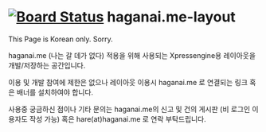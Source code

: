 [![Board Status](https://ascoeur.visualstudio.com/dd7e019b-6cda-493c-a0e6-3351bd618559/d263f8f7-5a70-47be-86af-0ca5e94f8ac2/_apis/work/boardbadge/83e729dd-63e9-415f-ad32-3a245ef6947f)](https://ascoeur.visualstudio.com/dd7e019b-6cda-493c-a0e6-3351bd618559/_boards/board/t/d263f8f7-5a70-47be-86af-0ca5e94f8ac2/Microsoft.RequirementCategory)
haganai.me-layout
=================

This Page is Korean only. Sorry.


haganai.me (나는 갈 데가 없다) 적용을 위해 사용되는 Xpressengine용 레이아웃을 개발/저장하는 공간입니다.

이용 및 개발 참여에 제한은 없으나 레이아웃 이용시 haganai.me 로 연결되는 링크 혹은 배너를 설치하여야 합니다.

사용중 궁금하신 점이나 기타 문의는 haganai.me의 신고 및 건의 게시판 (비 로그인 이용자도 작성 가능) 혹은 hare(at)haganai.me 로 연락 부탁드립니다.
